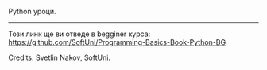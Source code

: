Python уроци.
______________________________

Този линк ще ви отведе в begginer курса: https://github.com/SoftUni/Programming-Basics-Book-Python-BG

Credits: Svetlin Nakov, SoftUni.
